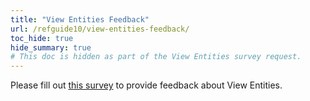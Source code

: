 ```yaml
---
title: "View Entities Feedback"
url: /refguide10/view-entities-feedback/
toc_hide: true
hide_summary: true
# This doc is hidden as part of the View Entities survey request. 
---
```


Please fill out [this survey](https://survey.alchemer.eu/s3/90717679/Mendix-OQL-Tech-Preview-feedback) to provide feedback about View Entities.
